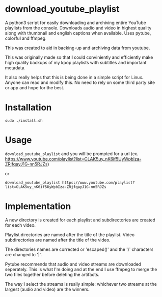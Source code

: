 # download_youtube_playlist
A python3 script for easily downloading and archiving entire YouTube playlists from the console. Downloads audio and video in highest quality along with thumbnail and english captions when available. Uses pytube, colorful and ffmpeg.

This was created to aid in backing-up and archiving data from youtube.

This was originally made so that I could conviniently and efficiently make high quality backups of my kpop playlists with subtitles and important metadata.

It also really helps that this is being done in a simple script for Linux. Anyone can read and modify this. No need to rely on some third party site or app and hope for the best.

# Installation
```shell
sudo ./install.sh
```

# Usage
```download_youtube_playlist``` and you will be prompted for a url (ex. https://www.youtube.com/playlist?list=OLAK5uy_nK6if5UyWpbIza-ZRjfqayJ1G-nn5RJZs)

or

```shell
download_youtube_playlist https://www.youtube.com/playlist?list=OLAK5uy_nK6if5UyWpbIza-ZRjfqayJ1G-nn5RJZs
```

# Implementation
A new directory is created for each playlist and subdirectories are created for each video.

Playlist directories are named after the title of the playlist. Video subdirectories are named after the title of the video.

The directories names are corrected or 'escaped()' and the '/' characters are changed to '|'.

Pytube recommends that audio and video streams are downloaded seperately. This is what I'm doing and at the end I use ffmpeg to merge the two files together before deleting the artifacts.

The way I select the streams is really simple: whichever two streams at the largest (audio and video) are the winners.



